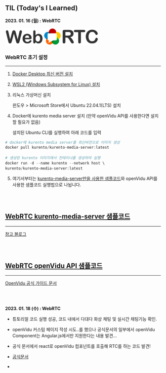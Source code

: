 ## **TIL (Today's I Learned)**

**2023. 01. 16 (월) : WebRTC**
<br>

<img src="./resources/img/WebRTC_Logo.svg" style="width: 60%" alt="WebRTC_Logo" />

### **WebRTC 초기 설정**

---

1. [Docker Desktop 최신 버전 설치](https://www.docker.com/products/docker-desktop/)

2. [WSL2 (Windows Subsystem for Linux) 설치](https://learn.microsoft.com/ko-kr/windows/wsl/install-manual#step-4---download-the-linux-kernel-update-package)

3. 리눅스 가상머신 설치

   윈도우 > Microsoft Store에서 Ubuntu 22.04.1(LTS) 설치

4. Docker에 kurento media server 설치 (만약 openVidu API를 사용한다면 설치할 필요가 없음)

   설치된 Ubuntu CLI를 실행하여 아래 코드를 입력

```powershell
# docker에 kurento media server를 최신버전으로 이미지 생성
docker pull kurento/kurento-media-server:latest

# 생성된 kurento 이미지에서 컨테이너를 생성하여 실행
docker run -d --name kurento --network host \
kurento/kurento-media-server:latest
```

5. 여기서부터는 <a href="kurento-media-server">kurento-media-server만을 사용한 샘플코드</a>와 openVidu API를 사용한 샘플코드 실행법으로 나뉩니다.

<br><br>

## [**WebRTC kurento-media-server 샘플코드**](#kurento-media-server)

---

[참고 블로그](https://gh402.tistory.com/44)

<br><br>

## [**WebRTC openVidu API 샘플코드**](#openVidu)

---

[OpenVidu 공식 가이드 문서](https://docs.openvidu.io/en/stable/tutorials/openvidu-library-react/)

<br><br>

**2023. 01. 18 (수) : WebRTC**
<br>

- 튜토리얼 코드 실행 성공, 코드 내에서 다대다 화상 채팅 및 실시간 채팅기능 확인.

- openVidu 커스텀 페이지 작성 시도..를 했으나 공식문서의 일부에서 openVidu Component는 Angular.js에서만 지원한다는 내용 발견...

- 공식 문서에서 react로 openVidu 컴포넌트를 호출해 RTC를 하는 코드 발견!

- [공식문서](https://docs.openvidu.io/en/stable/tutorials/openvidu-react/)

-
